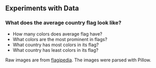 ## Experiments with Data

### What does the average country flag look like?

* How many colors does average flag have?
* What colors are the most prominent in flags?
* What country has most colors in its flag?
* What country has least colors in its flag?

Raw images are from [flagipedia](http://flagpedia.net/download). The images were parsed with Pillow.
